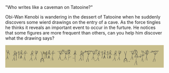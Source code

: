 "Who writes like a caveman on Tatooine?"

Obi-Wan Kenobi is wandering in the dessert of Tatooine when he suddenly discovers 
some wierd drawings on the entry of a cave. As the force tingles he thinks it reveals 
an important event to occur in the furture. He notices that some figures are more 
frequent than others, can you help him discover what the drawing says? 

![CAVEMEN](cavemen.png)




